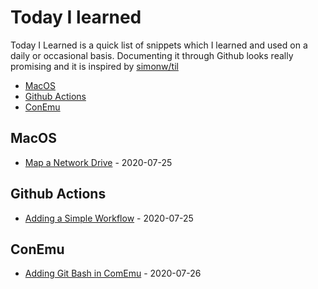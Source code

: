 # Today I learned   
Today I Learned is a quick list of snippets which I learned and used on a daily or occasional basis. Documenting it through Github looks really promising and it is inspired by [simonw/til](https://github.com/simonw/til)

- [MacOS](#macos)
- [Github Actions](#github-actions)
- [ConEmu](#comEmu)

## MacOS
* [Map a Network Drive](https://github.com/Akbarsait/todayilearned/blob/master/macos/map-a-network-drive.md) - 2020-07-25


## Github Actions
* [Adding a Simple Workflow](https://github.com/Akbarsait/todayilearned/blob/master/github-actions/adding-a-simple-workflow.md) - 2020-07-25

## ConEmu
* [Adding Git Bash in ComEmu](https://github.com/Akbarsait/todayilearned/blob/master/github-actions/adding-gitbash.md) - 2020-07-26